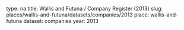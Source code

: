type: na
title: Wallis and Futuna / Company Register (2013)
slug: places/wallis-and-futuna/datasets/companies/2013
place: wallis-and-futuna
dataset: companies
year: 2013
